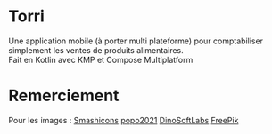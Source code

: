 # Torri

Une application mobile (à porter multi plateforme) pour comptabiliser simplement les ventes de produits alimentaires.  
Fait en Kotlin avec KMP et Compose Multiplatform

# Remerciement

Pour les images : [Smashicons](https://www.flaticon.com/fr/auteurs/smashicons) [popo2021](https://www.flaticon.com/fr/auteurs/popo2021) [DinoSoftLabs](https://www.flaticon.com/fr/auteurs/dinosoftlabs) [FreePik](http://flaticon.com/fr/auteurs/freepik)